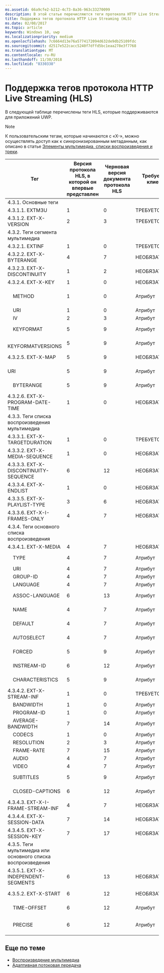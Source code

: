 ```yaml
---
ms.assetid: 66a9cfe2-b212-4c73-8a36-963c33270099
description: В этой статье перечисляются теги протокола HTTP Live Streaming (HLS), поддерживаемые для приложений UWP.
title: Поддержка тегов протокола HTTP Live Streaming (HLS)
ms.date: 02/08/2017
ms.topic: article
keywords: Windows 10, uwp
ms.localizationpriority: medium
ms.openlocfilehash: 7c6664d13e76a5774172094d632de9db25109fdc
ms.sourcegitcommit: d2517e522cacc5240f7dffd5bc1eaa278e3f7768
ms.translationtype: MT
ms.contentlocale: ru-RU
ms.lasthandoff: 11/30/2018
ms.locfileid: "8330338"
---
```

# <a name="http-live-streaming-hls-tag-support"></a>Поддержка тегов протокола HTTP Live Streaming (HLS)
В следующей таблице перечислены теги HLS, которые поддерживаются для приложений UWP.

> [!NOTE] 
> К пользовательским тегам, которые начинаются с «X-», можно осуществлять доступ как к синхронизированным метаданным, как описано в статье [Элементы мультимедиа, списки воспроизведения и треки](media-playback-with-mediasource.md).

|Тег |Версия протокола HLS, в которой он впервые представлен|Черновая версия документа протокола HLS|Требуется в клиенте|Июльский выпуск Windows 10|Windows 10 (версия 1511)|Windows 10 (версия 1607) |
|---------------------|-----------|--------------|---------|--------------|-----|-----|
|4.3.1.  Основные теги                 |             |                   |         |             |     |    |
| 4.3.1.1.  EXTM3U |1|0|ТРЕБУЕТСЯ|Поддерживается|Поддерживается|Поддерживается|
| 4.3.1.2.  EXT-X-VERSION |2|3|ТРЕБУЕТСЯ|Поддерживается|Поддерживается|Поддерживается
|4.3.2.  Теги сегмента мультимедиа                 |             |                   |         |             |     |    | 
| 4.3.2.1.  EXTINF  |1|0|ТРЕБУЕТСЯ|Поддерживается|Поддерживается|Поддерживается
| 4.3.2.2.  EXT-X-BYTERANGE |4|7|НЕОБЯЗАТЕЛЬНО|Поддерживается|Поддерживается|Поддерживается|
| 4.3.2.3.  EXT-X-DISCONTINUITY |1|2|НЕОБЯЗАТЕЛЬНО|Поддерживается|Поддерживается|Поддерживается|
| 4.3.2.4.  EXT-X-KEY |1|0|НЕОБЯЗАТЕЛЬНО|Поддерживается|Поддерживается|Поддерживается|
|&nbsp;&nbsp;&nbsp; METHOD|1|0|Атрибут|"NONE, AES-128"|"NONE, AES-128"|"NONE, AES-128, SAMPLE-AES"|
|&nbsp;&nbsp;&nbsp; URI|1|0|Атрибут|Поддерживается|Поддерживается|Поддерживается|
|&nbsp;&nbsp;&nbsp; IV|2|3|Атрибут|Поддерживается|Поддерживается|Поддерживается|
|&nbsp;&nbsp;&nbsp; KEYFORMAT|5|9|Атрибут|Не поддерживается|Не поддерживается|Не поддерживается|
|&nbsp;&nbsp;&nbsp; KEYFORMATVERSIONS|5|9|Атрибут|Не поддерживается|Не поддерживается|Не поддерживается|
| 4.3.2.5.  EXT-X-MAP |5|9|НЕОБЯЗАТЕЛЬНО|Не поддерживается|Не поддерживается|Не поддерживается|
|URI &nbsp;&nbsp;&nbsp;|5|9|Атрибут|Не поддерживается|Не поддерживается|Не поддерживается|
|&nbsp;&nbsp;&nbsp; BYTERANGE|5|9|Атрибут|Не поддерживается|Не поддерживается|Не поддерживается|
| 4.3.2.6.  EXT-X-PROGRAM-DATE-TIME |1|0|НЕОБЯЗАТЕЛЬНО|Не поддерживается|Не поддерживается|Не поддерживается|
|4.3.3.  Теги списка воспроизведения мультимедиа                 |             |                   |         |             |     |    | 
| 4.3.3.1.  EXT-X-TARGETDURATION  |1|0|ТРЕБУЕТСЯ|Поддерживается|Поддерживается|Поддерживается|
| 4.3.3.2.  EXT-X-MEDIA-SEQUENCE  |1|0|НЕОБЯЗАТЕЛЬНО|Поддерживается|Поддерживается|Поддерживается|
| 4.3.3.3.  EXT-X-DISCONTINUITY-SEQUENCE|6|12|НЕОБЯЗАТЕЛЬНО|Не поддерживается|Не поддерживается|Не поддерживается|
| 4.3.3.4.  EXT-X-ENDLIST |1|0|НЕОБЯЗАТЕЛЬНО|Поддерживается|Поддерживается|Поддерживается|
| 4.3.3.5.  EXT-X-PLAYLIST-TYPE |3|6|НЕОБЯЗАТЕЛЬНО|Поддерживается|Поддерживается|Поддерживается|
| 4.3.3.6.  EXT-X-I-FRAMES-ONLY |4|7|НЕОБЯЗАТЕЛЬНО|Не поддерживается|Не поддерживается|Не поддерживается|
|4.3.4.  Теги основного списка воспроизведения                 |             |                   |         |             |     |    |
| 4.3.4.1.  EXT-X-MEDIA |4|7|НЕОБЯЗАТЕЛЬНО|Поддерживается|Поддерживается|Поддерживается|
|&nbsp;&nbsp;&nbsp;  TYPE|4|7|Атрибут|"AUDIO, VIDEO"|"AUDIO, VIDEO"|"AUDIO, VIDEO, SUBTITLES"|
|&nbsp;&nbsp;&nbsp;  URI|4|7|Атрибут|Поддерживается|Поддерживается|Поддерживается|
|&nbsp;&nbsp;&nbsp;  GROUP-ID|4|7|Атрибут|Поддерживается|Поддерживается|Поддерживается|
|&nbsp;&nbsp;&nbsp;  LANGUAGE|4|7|Атрибут|Поддерживается|Поддерживается|Поддерживается|
|&nbsp;&nbsp;&nbsp;  ASSOC-LANGUAGE|6|13|Атрибут|Не поддерживается|Не поддерживается|Не поддерживается|
|&nbsp;&nbsp;&nbsp;  NAME|4|7|Атрибут|Не поддерживается|Не поддерживается|Поддерживается|
|&nbsp;&nbsp;&nbsp;  DEFAULT|4|7|Атрибут|Не поддерживается|Не поддерживается|Не поддерживается|
|&nbsp;&nbsp;&nbsp;  AUTOSELECT|4|7|Атрибут|Не поддерживается|Не поддерживается|Не поддерживается|
|&nbsp;&nbsp;&nbsp;  FORCED|5|9|Атрибут|Не поддерживается|Не поддерживается|Не поддерживается|
|&nbsp;&nbsp;&nbsp;  INSTREAM-ID|6|12|Атрибут|Не поддерживается|Не поддерживается|Не поддерживается|
|&nbsp;&nbsp;&nbsp;  CHARACTERISTICS|5|9|Атрибут|Не поддерживается|Не поддерживается|Не поддерживается|
| 4.3.4.2.  EXT-X-STREAM-INF  |1|0|ТРЕБУЕТСЯ|Поддерживается|Поддерживается|Поддерживается|
|&nbsp;&nbsp;&nbsp;  BANDWIDTH|1|0|Атрибут|Поддерживается|Поддерживается|Поддерживается|
|&nbsp;&nbsp;&nbsp;  PROGRAM-ID|1|0|Атрибут|Отсутствует|Отсутствует|Отсутствует|
|&nbsp;&nbsp;&nbsp;  AVERAGE-BANDWIDTH|7|14|Атрибут|Не поддерживается|Не поддерживается|Не поддерживается|
|&nbsp;&nbsp;&nbsp;  CODECS|1|0|Атрибут|Поддерживается|Поддерживается|Поддерживается|
|&nbsp;&nbsp;&nbsp;  RESOLUTION|2|3|Атрибут|Поддерживается|Поддерживается|Поддерживается|
|&nbsp;&nbsp;&nbsp;  FRAME-RATE|7|15|Атрибут|Отсутствует|Отсутствует|Отсутствует|
|&nbsp;&nbsp;&nbsp;  AUDIO|4|7|Атрибут|Поддерживается|Поддерживается|Поддерживается|
|&nbsp;&nbsp;&nbsp;  VIDEO|4|7|Атрибут|Поддерживается|Поддерживается|Поддерживается|
|&nbsp;&nbsp;&nbsp;  SUBTITLES|5|9|Атрибут|Не поддерживается|Не поддерживается|Поддерживается|
|&nbsp;&nbsp;&nbsp;  CLOSED-CAPTIONS|6|12|Атрибут|Не поддерживается|Не поддерживается|Не поддерживается|
| 4.3.4.3.  EXT-X-I-FRAME-STREAM-INF  |4|7|НЕОБЯЗАТЕЛЬНО|Не поддерживается|Не поддерживается|Не поддерживается|
| 4.3.4.4.  EXT-X-SESSION-DATA  |7|14|НЕОБЯЗАТЕЛЬНО|Не поддерживается|Не поддерживается|Не поддерживается|
| 4.3.4.5.  EXT-X-SESSION-KEY |7|17|НЕОБЯЗАТЕЛЬНО|Не поддерживается|Не поддерживается|Не поддерживается|
|4.3.5.  Теги мультимедиа или основного списка воспроизведения                  |             |                   |         |             |     |    |
| 4.3.5.1.  EXT-X-INDEPENDENT-SEGMENTS |6|13|НЕОБЯЗАТЕЛЬНО|Не поддерживается|Поддерживается|Поддерживается|
| 4.3.5.2.  EXT-X-START  |6|12|НЕОБЯЗАТЕЛЬНО|Не поддерживается|Частично поддерживается|Частично поддерживается|
|&nbsp;&nbsp;&nbsp;  TIME-OFFSET|6|12|Атрибут|Не поддерживается|Поддерживается|Поддерживается|
|&nbsp;&nbsp;&nbsp;  PRECISE|6|12|Атрибут|Не поддерживается|Не поддерживается (по умолчанию)|Не поддерживается (по умолчанию)|



## <a name="related-topics"></a>Еще по теме

* [Воспроизведение мультимедиа](media-playback.md)
* [Адаптивная потоковая передача](adaptive-streaming.md)
 

 




